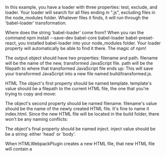 In this example, you have a loader with three properties: test, exclude, and loader. 
Your loader will search for all files ending in ".js", excluding files in the node_modules folder. 
Whatever files it finds, it will run through the 'babel-loader' transformation.

Where does the string 'babel-loader' come from? When you ran the command npm install --save-dev babel-core babel-loader babel-preset-react, you installed babel-loader into your node_modules folder. Your loader property will automatically be able to find it there. The magic of npm!

The output object should have two properties: filename and path. filename will be the name of the new, transformed JavaScript file. path will be the filepath to where that transformed JavaScript file ends up:
This will save your transformed JavaScript into a new file named build/transformed.js.


HTML
The object's first property should be named template. template's value should be a filepath to the current HTML file, the one that you're trying to copy and move:

The object's second property should be named filename. filename's value should be the name of the newly created HTML file. It's fine to name it index.html. Since the new HTML file will be located in the build folder, there won't be any naming conflicts:

The object's final property should be named inject. inject value should be be a string: either 'head' or 'body'.

When HTMLWebpackPlugin creates a new HTML file, that new HTML file will contain a <script> tag linking to webpack's new JavaScript file. This <script> tag can appear in either the HTML file's <head> or <body>. You choose which one via the inject property.

THE PLUGINS PROPERTY

You have fully configured your HTMLWebpackPlugin instance! Now all that's left is to add that instance to module.exports.

You can do this by creating a new module.exports property named plugins. plugins value should be an array, containing your configured HTMLWebpackPlugin instance!

Find the plugins property at the bottom of module.exports:
